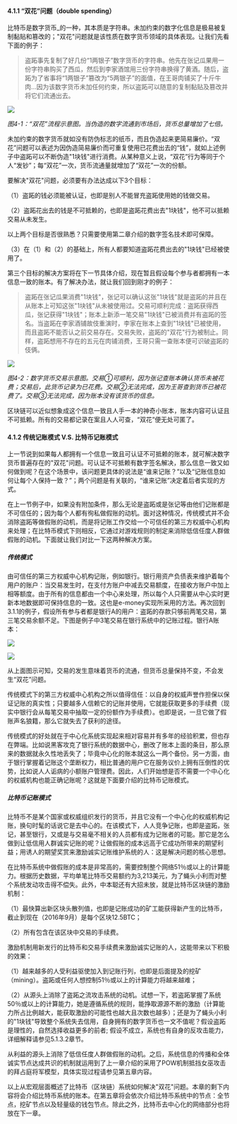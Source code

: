#### 4.1.1 “双花”问题（double spending）

比特币是数字货币\_的一种，其本质是字符串。未加约束的数字化信息是极易被复制黏贴和篡改的；"双花"问题就是该性质在数字货币领域的具体表现。让我们先看下面的例子：

> 盗跖事先复制了好几份“1两银子”数字货币的字符串。他先在张记瓜果用一份字符串购买了西瓜，然后到李家酒馆用三份字符串换得了黄酒。随后，盗跖为了省事将“1两银子”篡改为“5两银子”的面值，在王哥肉铺买了十斤牛肉…因为该数字货币未加任何约束，所以盗跖可以随意的复制黏贴及篡改并将它们流通出去。

![](/assets/fig-4-1.png)

_图4-1：“双花”流程示意图。当伪造的数字流通到市场后，货币总量增加了七倍。_

未加约束的数字货币就如没有防伪标志的纸币，而且伪造起来更简易廉价。“双花”问题可以表述为因伪造简易廉价而可重复使用已花费出去的“钱”，就如上述例子中盗跖可以不断伪造"1块钱"进行消费。从某种意义上说，“双花”行为等同于个人“发钞”；每“双花”一次，货币流通量就增加了“双花”一次的份额。

要解决"双花"问题，必须要有办法达成以下3个目标：

（1）盗跖的钱必须能被认证，也即是别人不能冒充盗跖使用她的钱做交易。

（2）盗跖花出去的钱是不可抵赖的，也即是盗跖花费出去"1块钱"，他不可以抵赖交易从未发生。

以上两个目标是否很熟悉？只需要使用第二章介绍的数字签名技术即可保障。

（3）在（1）和（2）的基础上，所有人都要知道盗跖花费出去的"1块钱"已经被使用了。

第三个目标的解决方案将在下一节具体介绍，现在暂且假设每个参与者都拥有一本信息一致的账本。有了解决办法，就让我们回到刚才的例子：

> 盗跖在张记瓜果消费"1块钱"，张记可以确认这张"1块钱"就是盗跖的并且在从账本上可知这张"1块钱"从未被使用过。交易可顺利完成：盗跖获得西瓜，张记获得"1块钱"；账本上新添一笔交易"1块钱"已被消费并有盗跖的签名。当盗跖在李家酒铺故伎重演时，李家在账本上查到"1块钱"已被使用，而且盗跖不能否认之前交易存在。交易失败，盗跖的"双花"行为被制止。同样，盗跖想用不存在的五元在肉铺消费，王哥只需一查账本便可识破盗跖的伎俩。

![](/assets/fig-4-2.png)

_图4-2：数字货币交易示意图。交易①可顺利，因为张记查账本确认货币未被花费；交易后，此货币记录为已花费。交易②无法完成，因为王哥查到货币已被花费了。交易③无法完成，因为账本没有该货币的信息。_

区块链可以近似想象成这个信息一致且人手一本的神奇小账本，账本内容可认证且不可抵赖。所有的交易都记录在案且人人可查，“双花”便无处可匿了。

#### 4.1.2 传统记账模式 V.S. 比特币记账模式

上一节说到如果每人都拥有一个信息一致且可认证不可抵赖的账本，就可解决数字货币普遍存在的"双花"问题。可认证不可抵赖有数字签名解决，那么信息一致又如何做到呢？在这个场景中，该问题更具体的说法是“谁来记账？”以及“记账信息如何让每个人保持一致？”；两个问题是有关联的，“谁来记账”决定着后者实现的方式。

在上一节例子中，如果没有附加条件，那么无论是盗跖或是张记等由他们记账都是不可信任的；因为每个人都有徇私做假账的动机。面对这种情况，传统模式并不会消除盗跖等做假账的动机，而是将记账工作交给一个可信任的第三方权威中心机构来处理；在比特币模式下则相反，它通过对游戏规则的制定来消除低信任度人群做假账的动机。下面就让我们对比一下这两种解决方案。

##### 传统模式

由可信任的第三方权威中心机构记账，例如银行。银行用资产负债表来维护着每个用户的账户：当交易发生时，在支付方账户中减去交易额度，在接收方账户中加上相等额度。由于所有的信息都由一个中心来处理，所以每个人只需要从中心实时更新本地数据即可保持信息的一致。这也是e-money实现所采用的方法。再次回到3.1.1的例子，假设所有参与者都是银行A的用户：盗跖的存款只够前两笔交易，第三笔交易余额不足。下图是例子中3笔交易在银行系统中的记账过程。银行A账本：

![](/assets/ffig-4-3%284%29.png)

![](/assets/ffig-4.5.png)

从上面图示可知，交易的发生意味着货币的流通，但货币总量保持不变，不会发生“双花”问题。

传统模式下的第三方权威中心机构之所以值得信任：以自身的权威声誉作担保以保证记账的真实性；只要越多人信赖它的记账并使用，它就能获取更多的手续费（现实中银行会从每笔交易中抽取一定的份额作为手续费）。也即是说，一旦它做了假账声名狼籍，那么它就失去了获利的途径。

传统模式的好处就在于中心化系统实现起来相对容易并有多年的经验积累，但也存在弊端。比如说黑客攻克了银行系统的数据中心，删改了账本上面的条目，那么原来的数据就永久性地丢失了；毕竟中心化的账本就这么一两个备份。另一方面，由于银行掌握着记账这个垄断权力，相比普通的用户它在服务议价上拥有压倒性的优势，比如说人人诟病的小额账户管理费。因此，人们开始想是否不需要一个中心化的权威机构也能正确记账呢？这就是下面要介绍的比特币记账模式。

##### 比特币记账模式

比特币不是某个国家或权威组织发行的货币，并且它没有一个中心化的权威机构记账，换句时髦的话说它是去中心的。在该模式下，人人竞争记账，也即是盗跖，张记，甚至银行，又或是与交易毫不相关的人员都有成为记账者的可能。那它是怎么做到让低信用人群诚实记账的呢？让做假账的成本远高于它成功所带来的期望利益；用诱人的期望奖赏来激励诚实记账维护系统的人：这是解决问题的核心思想。

在比特币系统中做假账的成本是非常高的，需要控制整个网络51％或以上的计算能力。根据历史数据，平均单笔比特币交易额约为3,213美元，为了蝇头小利而对整个系统发动攻击得不偿失。此外，中本聪还有大招未放，就是比特币区块链的激励机制：

（1）最快算出新区块头散列值，也即是记账成功的矿工能获得新产生的比特币，截止到现在（2016年9月）是每个区块12.5BTC；

（2）所有包含在该区块中交易的手续费。

激励机制用新发行的比特币和交易手续费来激励诚实记账的人，这能带来以下积极的效果：

（1）越来越多的人受利益驱使加入到记账行列，也即是后面提及的挖矿（mining）。盗跖或任何人想控制51％或以上的计算能力将越来越难；

（2）从源头上消除了盗跖之流攻击系统的动机。试想一下，若盗跖掌握了系统50％或以上的计算能力，她是遵循系统的规则，能挣取源源不断的激励（计算能力所占比例越大，能获取激励的可能性也越大且次数也越多）；还是为了蝇头小利的"1块钱"导致整个系统失去信用，自身拥有的数字货币也一文不值呢？假设盗跖是理性的，自然选择收益更多的前者; 假设不成立，系统也有自身的反攻击能力，详细解释请参见5.1.3.2章节。

从利益的源头上消除了低信任度人群做假账的动机。之后，系统信息的传播和全体诚实节点达成共识的机制就运用到了上一章介绍的采用了POW机制抵挡女巫攻击的拜占庭将军模型，具体实现过程请参见第五章内容。

以上从宏观层面概述了比特币（区块链）系统如何解决"双花"问题。本章的剩下内容将会介绍比特币系统的账本。在第五章将会依次介绍比特币系统中的节点：全节点，挖矿节点以及轻量级的钱包节点。除此之外，比特币去中心化的网络部分也将放在下一章。



